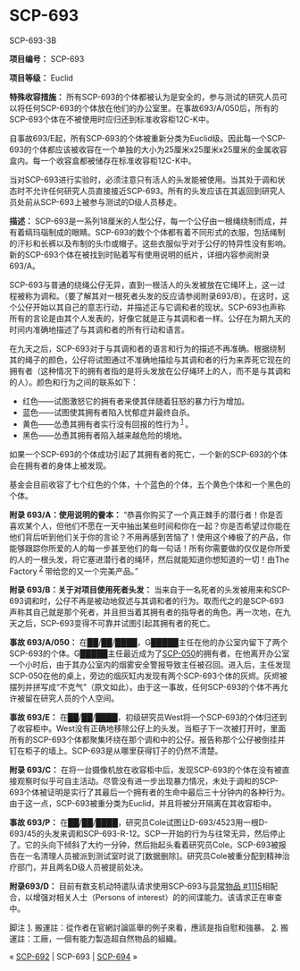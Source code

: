 # SCP-693
                        




SCP-693-3B



**项目编号：** SCP-693

**项目等级：** Euclid

**特殊收容措施：** 所有SCP-693的个体都被认为是安全的，参与测试的研究人员可以将任何SCP-693的个体放在他们的办公室里。在事故693/A/050后，所有的SCP-693个体在不被使用时应归还到标准收容柜12C-K中。

自事故693/E起，所有SCP-693的个体被重新分类为Euclid级。因此每一个SCP-693的个体都应该被收容在一个单独的大小为25厘米x25厘米x25厘米的金属收容盒内。每一个收容盒都被储存在标准收容柜12C-K中。

当对SCP-693进行实验时，必须注意只有活人的头发能被使用。当其处于调和状态时不允许任何研究人员直接接近SCP-693。所有的头发应该在其返回到研究人员处前从SCP-693上被参与测试的D级人员移走。

**描述：** SCP-693是一系列18厘米的人型公仔，每一个公仔由一根绳绕制而成，并有着缟玛瑙制成的眼睛。SCP-693的数个个体都有着不同形式的衣服，包括绳制的汗衫和长裤以及布制的头巾或帽子。这些衣服似乎对于公仔的特异性没有影响。新的SCP-693个体在被找到时贴着写有使用说明的纸片，详细内容参阅附录693/A。

SCP-693与普通的绕绳公仔无异，直到一根活人的头发被放在它绳环上，这一过程被称为调和。（要了解其对一根死者头发的反应请参阅附录693/B）。在这时，这个公仔开始以其自己的意志行动，并描述正与它调和者的现状。SCP-693也声称所有的言论是由其个人发表的，好像它就是正与其调和者一样。公仔在为期九天的时间内准确地描述了与其调和者的所有行动和语言。

在九天之后，SCP-693对于与其调和者的语言和行为的描述不再准确。根据绕制其的绳子的颜色，公仔将试图通过不准确地描绘与其调和者的行为来弄死它现在的拥有者（这种情况下的拥有者指的是将头发放在公仔绳环上的人，而不是与其调和的人）。颜色和行为之间的联系如下：

- 红色——试图激怒它的拥有者来使其伴随着狂怒的暴力行为增加。
- 蓝色——试图使其拥有者陷入忧郁症并最终自杀。
- 黄色——怂恿其拥有者实行没有回报的性行为<sup class='footnoteref'>
 <a shape='rect' class='footnoteref' id='footnoteref-1' href='javascript:;' onclick='WIKIDOT.page.utils.scrollToReference(&apos;footnote-1&apos;)'>1</a>
</sup>。
- 黑色——怂恿其拥有者陷入越来越危险的境地。

如果一个SCP-693的个体成功引起了其拥有者的死亡，一个新的SCP-693的个体会在拥有者的身体上被发现。

基金会目前收容了七个红色的个体，十个蓝色的个体，五个黄色个体和一个黑色的个体。

**附录 693/A：使用说明的誊本：** “恭喜你购买了一个真正棘手的潜行者！你是否喜欢某个人，但他们不愿在一天中抽出某些时间和你在一起？你是否希望过你能在他们背后听到他们关于你的言论？不用再感到苦恼了！使用这个棒极了的产品，你能够跟踪你所爱的人的每一步甚至他们的每一句话！所有你需要做的仅仅是你所爱的人的一根头发，将它塞进潜行者的绳环，然后就能知道你想知道的一切！由The Factory<sup class='footnoteref'>
 <a shape='rect' class='footnoteref' id='footnoteref-2' href='javascript:;' onclick='WIKIDOT.page.utils.scrollToReference(&apos;footnote-2&apos;)'>2</a>
</sup>带给您的又一个完美产品。”

**附录 693/B：关于对项目使用死者头发：** 当来自于一名死者的头发被用来和SCP-693调和时，公仔不再是被动地叙述与其调和者的行为。取而代之的是SCP-693声称其自己就是那个死者，并且担当着其拥有者的指导者的角色。再一次地，在九天之后，SCP-693变得不可靠并试图引起其拥有者的死亡。

**事故 693/A/050：** 在██/██/████，G█████主任在他的办公室内留下了两个SCP-693的个体。G█████主任最近成为了[SCP-050](http://scp-wiki-cn.wikidot.com/scp-050)的拥有者。在他离开办公室一个小时后，由于其办公室内的烟雾安全警报导致主任被召回。进入后，主任发现SCP-050在他的桌上，旁边的烟灰缸内发现有两个SCP-693个体的灰烬。灰烬被摆列并拼写成“不克气”（原文如此）。由于这一事故，任何SCP-693的个体不再允许被留在研究人员的个人空间。

**事故 693/E：** 在██/██/████，初级研究员West将一个SCP-693的个体归还到了收容柜中。West没有正确地移除公仔上的头发。当柜子下一次被打开时，里面所有的SCP-693个体都聚集环绕在那个调和中的公仔。报告称那个公仔被倒挂并钉在柜子的墙上。SCP-693是从哪里获得钉子的仍然不清楚。

**附录 693/C：** 在将一台摄像机放在收容柜中后，发现SCP-693的个体在没有被直接观察时似乎可自主活动。尽管没有进一步出现暴力情况，未处于调和的SCP-693个体被证明是实行了其最后一个拥有者的生命中最后三十分钟内的各种行为。由于这一点，SCP-693被重分类为Euclid，并且将被分开隔离在其收容柜中。

**事故 693/P：** 在██/██/████，研究员Cole试图让D-693/4523用一根D-693/45的头发来调和SCP-693-R-12。SCP一开始的行为与往常无异，然后停止了。它的头向下倾斜了大约一分钟，然后抬起头看着研究员Cole。SCP-693被报告在一名清理人员被派到测试室时说了[数据删除]。研究员Cole被重分配到精神治疗部门，并且两名D级人员被提前处决。

**附录693/D：** 目前有数支机动特遣队请求使用SCP-693与<a shape='rect' target='_blank' href='http://scp-wiki-cn.wikidot.com/paper-pusher'>&#24322;&#24120;&#29289;&#21697; #1115</a>相配合，以增强对相关人士（Persons of interest）的的间谍能力。该请求正在审查中。


脚注
<a shape='rect' href='javascript:;' onclick='WIKIDOT.page.utils.scrollToReference(&apos;footnoteref-1&apos;)'>1</a>. 搬運註：從作者在官網討論區舉的例子來看，應該是指自慰和強暴。
<a shape='rect' href='javascript:;' onclick='WIKIDOT.page.utils.scrollToReference(&apos;footnoteref-2&apos;)'>2</a>. 搬運註：工廠，一個有能力製造超自然物品的組織。



« [SCP-692](/scp-692) | SCP-693 | [SCP-694](/scp-694) »





                    